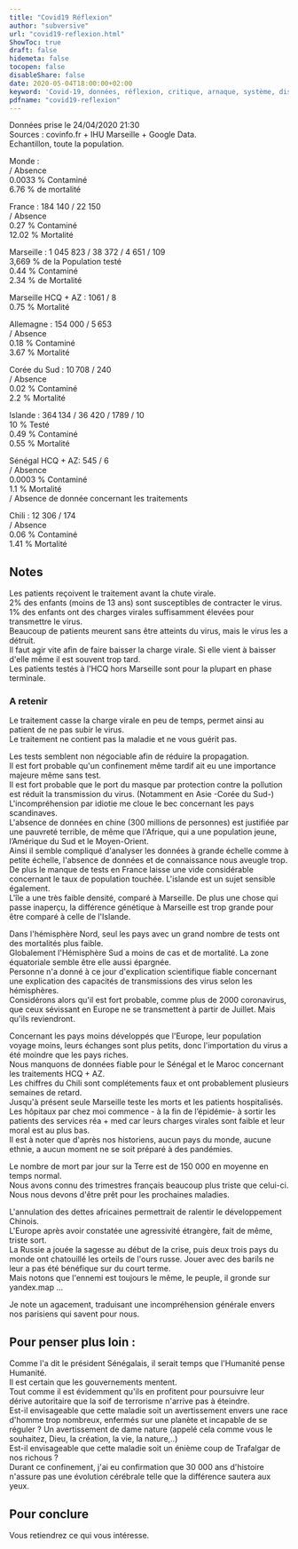 ```yaml
---
title: "Covid19 Réflexion"
author: "subversive"
url: "covid19-reflexion.html"
ShowToc: true
draft: false
hidemeta: false
tocopen: false
disableShare: false
date: 2020-05-04T18:00:00+02:00
keyword: 'Covid-19, données, réflexion, critique, arnaque, système, disparités entre pays, différence entre pays, mortilité, explication covid19'
pdfname: "covid19-reflexion"
---
```


Données prise le 24/04/2020 21:30  
Sources : covinfo.fr + IHU Marseille + Google Data.  
Echantillon, toute la population.  
<!--more-->

Monde :  
/ Absence  
0.0033 % Contaminé  
6.76 % de mortalité  

France : 184 140 / 22 150  
/ Absence  
0.27 % Contaminé  
12.02 % Mortalité  

Marseille : 1 045 823 / 38 372 / 4 651 / 109  
3,669 % de la Population testé  
0.44 % Contaminé  
2.34 % de Mortalité  

Marseille HCQ + AZ : 1061 / 8  
0.75 % Mortalité  

Allemagne : 154 000 / 5 653  
/ Absence  
0.18 % Contaminé  
3.67 % Mortalité  

Corée du Sud : 10 708 / 240  
 / Absence  
0.02 % Contaminé  
2.2 % Mortalité  

Islande : 364 134 / 36 420 / 1789 / 10  
10 % Testé  
0.49 % Contaminé  
0.55 % Mortalité  

Sénégal HCQ + AZ: 545 / 6  
/ Absence  
0.0003 % Contaminé  
1.1 % Mortalité  
/ Absence de donnée concernant les traitements  

Chili : 12 306 / 174  
/ Absence  
0.06 % Contaminé  
1.41 % Mortalité  

## Notes

Les patients reçoivent le traitement avant la chute virale.  
2% des enfants (moins de 13 ans) sont susceptibles de contracter le virus.  
1% des enfants ont des charges virales suffisamment élevées pour transmettre le virus.  
Beaucoup de patients meurent sans être atteints du virus, mais le virus les a détruit.  
Il faut agir vite afin de faire baisser la charge virale. Si elle vient à baisser d'elle même il est souvent trop tard.  
Les patients testés à l'HCQ hors Marseille sont pour la plupart en phase terminale.

### A retenir

Le traitement casse la charge virale en peu de temps, permet ainsi au patient de ne pas subir le virus.  
Le traitement ne contient pas la maladie et ne vous guérit pas.

Les tests semblent non négociable afin de réduire la propagation.  
Il est fort probable qu'un confinement même tardif ait eu une importance majeure même sans test.  
Il est fort probable que le port du masque par protection contre la pollution est réduit la transmission du virus. (Notamment en Asie -Corée du Sud-)  
L'incompréhension par idiotie me cloue le bec concernant les pays scandinaves.  
L'absence de données en chine (300 millions de personnes) est justifiée par une pauvreté terrible, de même que l'Afrique, qui a une population jeune, l’Amérique du Sud et le Moyen-Orient.  
Ainsi il semble compliqué d'analyser les données à grande échelle comme à petite échelle, l'absence de données et de connaissance nous aveugle trop.  
De plus le manque de tests en France laisse une vide considérable concernant le taux de population touchée.
L'islande est un sujet sensible également.  
L'île a une très faible densité, comparé à Marseille. De plus une chose qui passe inaperçu, la différence génétique à Marseille est trop grande pour être comparé à celle de l'Islande.

Dans l'hémisphère Nord, seul les pays avec un grand nombre de tests ont des mortalités plus faible.  
Globalement l'Hémisphère Sud a moins de cas et de mortalité. La zone équatoriale semble être elle aussi épargnée.  
Personne n'a donné à ce jour d'explication scientifique fiable concernant une explication des capacités de transmissions des virus selon les hémisphères.  
Considérons alors qu'il est fort probable, comme plus de 2000 coronavirus, que ceux sévissant en Europe ne se transmettent à partir de Juillet. Mais qu'ils reviendront.

Concernant les pays moins développés que l'Europe, leur population voyage moins, leurs échanges sont plus petits, donc l'importation du virus a été moindre que les pays riches.  
Nous manquons de données fiable pour le Sénégal et le Maroc concernant les traitements HCQ + AZ.  
Les chiffres du Chili sont complétements faux et ont probablement plusieurs semaines de retard.  
Jusqu'à présent seule Marseille teste les morts et les patients hospitalisés. Les hôpitaux par chez moi commence - à la fin de l’épidémie-  à sortir les patients des services réa + med car leurs charges virales sont faible et leur moral est au plus bas.  
Il est à noter que d'après nos historiens, aucun pays du monde, aucune ethnie, a aucun moment ne se soit préparé à des pandémies.  

Le nombre de mort par jour sur la Terre est de 150 000 en moyenne en temps normal.  
Nous avons connu des trimestres français beaucoup plus triste que celui-ci.  
Nous nous devons d'être prêt pour les prochaines maladies.  

L'annulation des dettes africaines permettrait de ralentir le développement Chinois.  
L'Europe après avoir constatée une agressivité étrangère, fait de même, triste sort.  
La Russie a jouée la sagesse au début de la crise, puis deux trois pays du monde ont chatouillé les orteils de l'ours russe. Jouer avec des barils ne leur a pas été bénéfique sur du court terme.  
Mais notons que l'ennemi est toujours le même, le peuple, il gronde sur yandex.map ...

Je note un agacement, traduisant une incompréhension générale envers nos parisiens qui savent pour nous.

## Pour penser plus loin :

Comme l'a dit le président Sénégalais, il serait temps que l'Humanité pense Humanité.  
Il est certain que les gouvernements mentent.  
Tout comme il est évidemment qu'ils en profitent pour poursuivre leur dérive autoritaire que la soif de terrorisme n'arrive pas à éteindre.  
Est-il envisageable que cette maladie soit un avertissement envers une race d'homme trop nombreux, enfermés sur une planète et incapable de se réguler ? Un avertissement de dame nature (appelé cela comme vous le souhaitez, Dieu, la création, la vie, la nature,..)  
Est-il envisageable que cette maladie soit un énième coup de Trafalgar de nos richous ?  
Durant ce confinement, j'ai eu confirmation que 30 000 ans d'histoire n'assure pas une évolution cérébrale telle que la différence sautera aux yeux.

## Pour conclure

Vous retiendrez ce qui vous intéresse.
